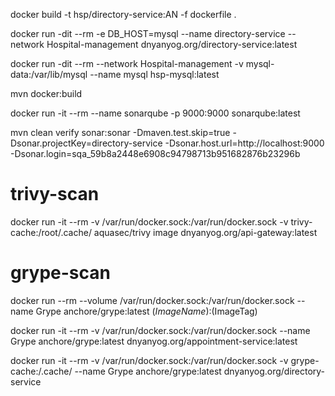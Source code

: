 docker build -t hsp/directory-service:AN -f dockerfile .

docker run -dit --rm -e DB_HOST=mysql --name directory-service --network Hospital-management dnyanyog.org/directory-service:latest

docker run -dit --rm --network Hospital-management -v mysql-data:/var/lib/mysql --name mysql hsp-mysql:latest

mvn docker:build

docker run -it --rm --name sonarqube -p 9000:9000 sonarqube:latest

mvn clean verify sonar:sonar -Dmaven.test.skip=true -Dsonar.projectKey=directory-service -Dsonar.host.url=http://localhost:9000 -Dsonar.login=sqa_59b8a2448e6908c94798713b951682876b23296b

# trivy-scan
docker run -it --rm  -v /var/run/docker.sock:/var/run/docker.sock -v trivy-cache:/root/.cache/  aquasec/trivy image dnyanyog.org/api-gateway:latest


# grype-scan
docker run --rm  --volume /var/run/docker.sock:/var/run/docker.sock --name Grype anchore/grype:latest $(ImageName):$(ImageTag)

docker run -it --rm -v /var/run/docker.sock:/var/run/docker.sock --name Grype anchore/grype:latest dnyanyog.org/appointment-service:latest

docker run -it --rm -v /var/run/docker.sock:/var/run/docker.sock -v grype-cache:/.cache/ --name Grype anchore/grype:latest dnyanyog.org/directory-service